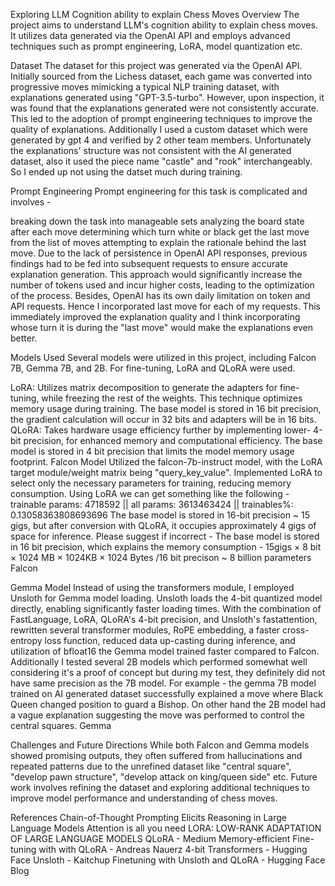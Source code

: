 Exploring LLM Cognition ability to explain Chess Moves
Overview
The project aims to understand LLM's cognition ability to explain chess moves. It utilizes data generated via the OpenAI API and employs advanced techniques such as prompt engineering, LoRA, model quantization etc.

Dataset
The dataset for this project was generated via the OpenAI API. Initially sourced from the Lichess dataset, each game was converted into progressive moves mimicking a typical NLP training dataset, with explanations generated using "GPT-3.5-turbo". However, upon inspection, it was found that the explanations generated were not consistently accurate. This led to the adoption of prompt engineering techniques to improve the quality of explanations.
Additionally I used a custom dataset which were generated by gpt 4 and verified by 2 other team members. Unfortunately the explanations' structure was not consistent with the AI generated dataset, also it used the piece name "castle" and "rook" interchangeably. So I ended up not using the datset much during training.

Prompt Engineering
Prompt engineering for this task is complicated and involves -

breaking down the task into manageable sets
analyzing the board state after each move
determining which turn white or black
get the last move from the list of moves
attempting to explain the rationale behind the last move.
Due to the lack of persistence in OpenAI API responses, previous findings had to be fed into subsequent requests to ensure accurate explanation generation.
This approach would significantly increase the number of tokens used and incur higher costs, leading to the optimization of the process. Besides, OpenAI has its own daily limitation on token and API requests.
Hence I incorporated last move for each of my requests. This immediately improved the explanation quality and I think incorporating whose turn it is during the "last move" would make the explanations even better.

Models Used
Several models were utilized in this project, including Falcon 7B, Gemma 7B, and 2B. For fine-tuning, LoRA and QLoRA were used.

LoRA: Utilizes matrix decomposition to generate the adapters for fine-tuning, while freezing the rest of the weights. This technique optimizes memory usage during training. The base model is stored in 16 bit precision, the gradient calculation will occur in 32 bits and adapters will be in 16 bits.
QLoRA: Takes hardware usage efficiency further by implementing lower- 4-bit precision, for enhanced memory and computational efficiency. The base model is stored in 4 bit precision that limits the model memory usage footprint.
Falcon Model
Utilized the falcon-7b-instruct model, with the LoRA target module/weight matrix being "query_key_value".
Implemented LoRA to select only the necessary parameters for training, reducing memory consumption. Using LoRA we can get something like the following -
trainable params: 4718592 || all params: 3613463424 || trainables%: 0.13058363808693696
The base model is stored in 16-bit precision ~ 15 gigs, but after conversion with QLoRA, it occupies approximately 4 gigs of space for inference.
Please suggest if incorrect - The base model is stored in 16 bit precision, which explains the memory consumption -
15gigs × 8 bit × 1024 MB × 1024KB × 1024 Bytes /16 bit precison ~ 8 billion parameters 
Falcon

Gemma Model
Instead of using the transformers module, I employed Unsloth for Gemma model loading.
Unsloth loads the 4-bit quantized model directly, enabling significantly faster loading times.
With the combination of FastLanguage, LoRA, QLoRA's 4-bit precision, and Unsloth's fastattention, rewritten several transformer modules, RoPE embedding, a faster cross-entropy loss function, reduced data up-casting during inference, and utilization of bfloat16 the Gemma model trained faster compared to Falcon.
Additionally I tested several 2B models which performed somewhat well considering it's a proof of concept but during my test, they definitely did not have same precision as the 7B model. For example - the gemma 7B model trained on AI generated dataset successfully explained a move where Black Queen changed position to guard a Bishop. On other hand the 2B model had a vague explanation suggesting the move was performed to control the central squares.
Gemma

Challenges and Future Directions
While both Falcon and Gemma models showed promising outputs, they often suffered from hallucinations and repeated patterns due to the unrefined dataset like "central square", "develop pawn structure", "develop attack on king/queen side" etc. Future work involves refining the dataset and exploring additional techniques to improve model performance and understanding of chess moves.

References
Chain-of-Thought Prompting Elicits Reasoning in Large Language Models
Attention is all you need
LORA: LOW-RANK ADAPTATION OF LARGE LANGUAGE MODELS
QLoRA - Medium
Memory-efficient Fine-tuning with with QLoRA - Andreas Nauerz
4-bit Transformers - Hugging Face
Unsloth - Kaitchup
Finetuning with Unsloth and QLoRA - Hugging Face Blog
